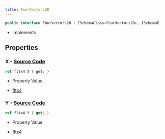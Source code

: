 ```yaml
---
title: FourVectors2D
---
```


```csharp
public interface FourVectors2D : ISchemaClass<FourVectors2D>, ISchemaField, ISchemaClass, INativeHandle
```

- Implements

## Properties

### **X** - [Source Code](https://github.com/swiftly-solution/swiftlys2/blob/main/managed/src/SwiftlyS2.Generated/Schemas/Interfaces/FourVectors2D.cs#L16)

```csharp
ref fltx4 X { get; }
```

- Property Value

- [fltx4](/docs/api/shared/natives/fltx4)

### **Y** - [Source Code](https://github.com/swiftly-solution/swiftlys2/blob/main/managed/src/SwiftlyS2.Generated/Schemas/Interfaces/FourVectors2D.cs#L18)

```csharp
ref fltx4 Y { get; }
```

- Property Value

- [fltx4](/docs/api/shared/natives/fltx4)

